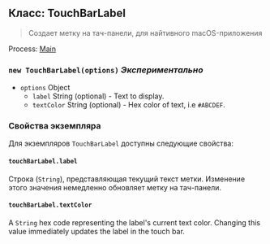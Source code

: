 ## Класс: TouchBarLabel

> Создает метку на тач-панели, для найтивного macOS-приложения

Process: [Main](../tutorial/application-architecture.md#main-and-renderer-processes)

### `new TouchBarLabel(options)` *Экспериментально*

* `options` Object 
  * `label` String (optional) - Text to display.
  * `textColor` String (optional) - Hex color of text, i.e `#ABCDEF`.

### Свойства экземпляра

Для экземпляров `TouchBarLabel` доступны следующие свойства:

#### `touchBarLabel.label`

Строка (`String`), представляющая текущий текст метки. Изменение этого значения немедленно обновляет метку на тач-панели.

#### `touchBarLabel.textColor`

A `String` hex code representing the label's current text color. Changing this value immediately updates the label in the touch bar.